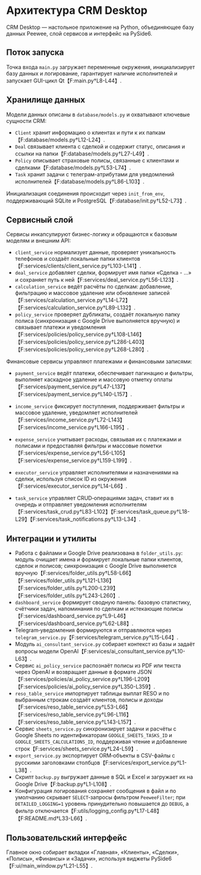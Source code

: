 # Архитектура CRM Desktop

CRM Desktop — настольное приложение на Python, объединяющее базу данных Peewee, слой сервисов и интерфейс на PySide6.

## Поток запуска

Точка входа `main.py` загружает переменные окружения, инициализирует базу данных и логирование, гарантирует наличие исполнителей и запускает GUI-цикл Qt【F:main.py†L8-L44】.

## Хранилище данных

Модели данных описаны в `database/models.py` и охватывают ключевые сущности CRM:
- `Client` хранит информацию о клиентах и пути к их папкам【F:database/models.py†L12-L24】.
- `Deal` связывает клиента с сделкой и содержит статус, описания и ссылки на папки【F:database/models.py†L27-L49】.
- `Policy` описывает страховые полисы, связанные с клиентами и сделками【F:database/models.py†L53-L74】.
- `Task` хранит задачи с телеграм-атрибутами для уведомлений исполнителей【F:database/models.py†L86-L103】.

Инициализация соединения происходит через `init_from_env`, поддерживающий SQLite и PostgreSQL【F:database/init.py†L52-L73】.

## Сервисный слой

Сервисы инкапсулируют бизнес-логику и обращаются к базовым моделям и внешним API:
- `client_service` нормализует данные, проверяет уникальность телефонов и создаёт локальные папки клиентов【F:services/clients/client_service.py†L103-L141】.
- `deal_service` добавляет сделки, формирует имя папки «Сделка - …» и сохраняет путь к ней【F:services/deal_service.py†L56-L123】.
- `calculation_service` ведёт расчёты по сделкам: добавление, фильтрацию и массовое удаление или обновление записей【F:services/calculation_service.py†L14-L72】【F:services/calculation_service.py†L89-L132】.
- `policy_service` проверяет дубликаты, создаёт локальную папку полиса (синхронизация с Google Drive выполняется вручную) и связывает платежи и уведомления【F:services/policies/policy_service.py†L108-L146】【F:services/policies/policy_service.py†L286-L403】【F:services/policies/policy_service.py†L268-L280】.

Финансовые сервисы управляют платежами и финансовыми записями:
- `payment_service` ведёт платежи, обеспечивает пагинацию и фильтры, выполняет каскадное удаление и массовую отметку оплаты【F:services/payment_service.py†L47-L137】【F:services/payment_service.py†L140-L157】.
- `income_service` фиксирует поступления, поддерживает фильтры и массовое удаление, уведомляет исполнителей【F:services/income_service.py†L72-L143】【F:services/income_service.py†L166-L195】.
- `expense_service` учитывает расходы, связывая их с платежами и полисами и предоставляя фильтры и массовые пометки【F:services/expense_service.py†L56-L105】【F:services/expense_service.py†L159-L199】.

- `executor_service` управляет исполнителями и назначениями на сделки, используя список ID из окружения【F:services/executor_service.py†L14-L66】.
- `task_service` управляет CRUD‑операциями задач, ставит их в очередь и отправляет уведомления исполнителям【F:services/task_crud.py†L83-L102】【F:services/task_queue.py†L18-L29】【F:services/task_notifications.py†L13-L34】.

## Интеграции и утилиты

- Работа с файлами и Google Drive реализована в `folder_utils.py`: модуль очищает имена и формирует локальные папки клиентов, сделок и полисов; синхронизация с Google Drive выполняется вручную【F:services/folder_utils.py†L58-L66】【F:services/folder_utils.py†L121-L136】【F:services/folder_utils.py†L200-L239】【F:services/folder_utils.py†L243-L260】.
- `dashboard_service` формирует сводную панель: базовую статистику, счётчики задач, напоминания по сделкам и истекающие полисы【F:services/dashboard_service.py†L9-L46】【F:services/dashboard_service.py†L62-L88】.
- Telegram‑уведомления формируются и отправляются через `telegram_service.py`【F:services/telegram_service.py†L15-L64】.
- Модуль `ai_consultant_service.py` собирает контекст из базы и задаёт вопросы модели OpenAI【F:services/ai_consultant_service.py†L10-L63】.
- Сервис `ai_policy_service` распознаёт полисы из PDF или текста через OpenAI и возвращает данные в формате JSON【F:services/policies/ai_policy_service.py†L196-L209】【F:services/policies/ai_policy_service.py†L350-L359】.
- `reso_table_service` импортирует таблицы выплат RESO и по выбранным строкам создаёт клиентов, полисы и доходы【F:services/reso_table_service.py†L53-L66】【F:services/reso_table_service.py†L96-L116】【F:services/reso_table_service.py†L143-L157】.
- Сервис `sheets_service.py` синхронизирует задачи и расчёты с Google Sheets по идентификаторам `GOOGLE_SHEETS_TASKS_ID` и `GOOGLE_SHEETS_CALCULATIONS_ID`, поддерживая чтение и добавление строк【F:services/sheets_service.py†L24-L59】.
- `export_service.py` экспортирует ORM‑объекты в CSV-файлы с русскими заголовками столбцов【F:services/export_service.py†L1-L38】.
- Скрипт `backup.py` выгружает данные в SQL и Excel и загружает их на Google Drive【F:backup.py†L1-L108】.
- Конфигурация логирования сохраняет сообщения в файл и по умолчанию скрывает `SELECT`‑запросы фильтром `PeeweeFilter`; при `DETAILED_LOGGING=1` уровень принудительно повышается до `DEBUG`, а фильтр отключается【F:utils/logging_config.py†L17-L48】【F:README.md†L33-L66】.

## Пользовательский интерфейс

Главное окно собирает вкладки «Главная», «Клиенты», «Сделки», «Полисы», «Финансы» и «Задачи», используя виджеты PySide6【F:ui/main_window.py†L21-L55】.
